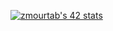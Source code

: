 [![zmourtab's 42 stats](https://badge.mediaplus.ma/binary/zmourtab?UM6P=off)](https://github.com/oakoudad/badge42)
